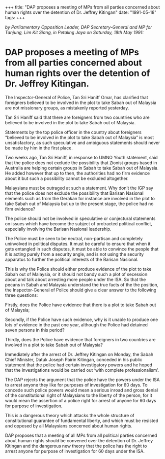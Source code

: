 +++ 
title: "DAP  proposes a meeting of MPs from all parties concerned about human rights over the detention of Dr. Jeffrey Kitingan"
date: "1991-05-18"
tags:
+++

_by Parliamentary Opposition Leader, DAP Secretary-General and MP for Tanjung, Lim Kit Siang, in Petaling Jaya on Saturday, 18th May 1991:_

# DAP  proposes a meeting of MPs from all parties concerned about human rights over the detention of Dr. Jeffrey Kitingan.

The Inspector-General of Police, Tan Sri Haniff Omar, has clarified that foreigners believed to be involved in the plot to take Sabah out of Malaysia are not missionary groups, as mistakenly reported yesterday.</u>

Tan Sri Haniff said that there are foreigners from two countries who are believed to be involved in the plot to take Sabah out of Malaysia.

Statements by the top police officer in the country about foreigners “believed to be involved in the plot to take Sabah out of Malaysia” is most unsatisfactory, as such speculative and ambiguous statements should never be made by him in the first place.

Two weeks ago, Tan Sri Haniff, in response to UMNO Youth statement, said that the police does not exclude the possibility that Zionist groups based in Australia are helping certain groups in Sabah to take Sabah out of Malaysia. He added however that up to then, the authorities had no firm evidence about it but such a possibility cannot be excluded altogether.

Malaysians must be outraged at such a statement. Why don’t the IGP say that the police does not exclude the possibility that Barisan Nasional elements such as from the Gerakan for instance are involved in the plot to take Sabah out of Malaysia but up to the present stage, the police had no firm evidence?

The police should not be involved in speculative or conjectural statements on issues which have become the subject of protracted political conflict, especially involving the Barisan Nasional leadership.

The Police must be seen to be neutral, non-partisan and completely uninvolved in political disputes. It must be careful to ensure that when it gets entangled in such disputes, it must be able to convince the people that it is acting purely from a security angle, and is not using the security apparatus to further the political interests of the Barisan Nasional.

This is why the Police should either produce evidence of the plot to take Sabah out of Malaysia, or it should not bandy such a plot of secession about and talk about arresting more people under the ISA.
So that the pecans in Sabah and Malaysia understand the true facts of the the position, the Inspector-General of Police should give a clear answer to the following three questions:

Firstly, does the Police have evidence that there is a plot to take Sabah out of Malaysia;

Secondly, if the Police have such evidence, why is it unable to produce one lots of evidence in the past one year, although the Police had detained seven persons in this period?

Thirdly, does the Police have evidence that foreigners in two countries are involved in a plot to take Sabah out of Malaysia?

Immediately after the arrest of Dr. Jeffrey Kitingan on Monday, the Sabah Chief Minister, Datuk Joseph Pairin Kitingan, conceded in his public statement that the police had certain investigatory powers and he hoped that the investigations would be carried out ‘with complete professionalism’.

The DAP rejects the argument that the police have the powers under the ISA to arrest anyone they like for purposes of investigation for 60 days. To concede such police powers would mean a serious inroad and gross denial of the constitutional right of Malaysians to the liberty of the person, for it would mean the assertion of a police right for arrest of anyone for 60 days for purpose of investigation.

This is a dangerous theory which attacks the whole structure of constitutional guarantee of fundamental liberty, and which must be resisted and opposed by all Malaysians concerned about human rights.

DAP proposes that a meeting of all MPs from all political parties concerned about human rights should be convened over the detention of Dr. Jeffrey Kitingan and the dangerous new theory that the police has the right to arrest anyone for purpose of investigation for 60 days under the ISA.
 
